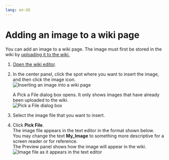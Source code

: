 ```yaml
---
lang: en-US
---
```


# Adding an image to a wiki page

You can add an image to a wiki page. The image must first be stored in the wiki by [uploading it to the wiki.](/wiki/uploading-files-or-folders-to-the-wiki)

1.  [Open the wiki editor](/wiki/intro).
2.  In the center panel, click the spot where you want to insert the image, and then click the image icon.  
    ![Inserting an image into a wiki page](../../assets/wiki/adding-an-image-to-a-wiki-page/inserting-an-image-into-a-wiki-page.png)  
      
    A Pick a File dialog box opens. It only shows images that have already been uploaded to the wiki.  
    ![Pick a File dialog box](../../assets/wiki/adding-an-image-to-a-wiki-page/pick-a-file-dialog-box.png)  
      
    
3.  Select the image file that you want to insert.
4.  Click **Pick File**.  
    The image file appears in the text editor in the format shown below.  
    You may change the text **My\_Image** to something more descriptive for a screen reader or for reference.  
    The Preview panel shows how the image will appear in the wiki.  
    ![Image file as it appears in the text editor](../../assets/wiki/adding-an-image-to-a-wiki-page/image-file-as-it-appears-in-the-text-editor.png)